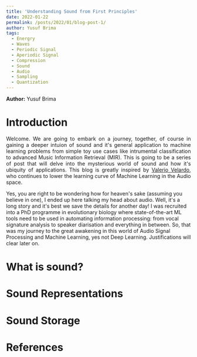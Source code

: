 ```yaml
---
title: 'Understanding Sound from First Principles'
date: 2022-01-22
permalink: /posts/2022/01/blog-post-1/
author: Yusuf Brima
tags:
  - Energry
  - Waves
  - Periodic Signal
  - Aperiodic Signal
  - Compression
  - Sound
  - Audio
  - Sampling
  - Quantization
---
```

<p class="page__date"><strong>
  <i class="fa fa-fw fa-user" aria-hidden="true"></i> Author:</strong>
  Yusuf Brima
</p>

Introduction
======
<p style="text-align:justify;">
Welcome. We are going to embark on a journey, together, of course in gaining a deeper intuion of sound and it's general application to machine learning problems from simple toy use cases like intrumental classification to advanced Music Information Retrieval (MIR). This is going to be a series of post that will delve into the mysterious world of sound and how it's ubiquity of applications. This blog is greatly inspired by <a href="https://valeriovelardo.com/" target="_blank">Valerio Velardo</a>, who continues to lower the learning curve of Machine Learning in the Audio space.

Yes, you are right to be wondering how for heaven's sake (assuming you believe in one), I ended up here talking my head about audio. Well, it's a long story and it's best we save the details for another day! I was recruited into a PhD programme in evolutionary biology where state-of-the-art ML tools need to be used in automating information processing: from vocal signature analysis to speaker diarisation and everything in between. So, that was my journey to the great awakening in this world of Audio Signal Processing and Machine Learning, yes not Deep Learning. Justifications will clear later on.
<p>

What is sound?
======
<p style="text-align:justify;">

</p>

Sound Representations
======

<p style="text-align:justify;">

</p>

Sound Storage
======
<p style="text-align:justify;">

</p>

References
======

